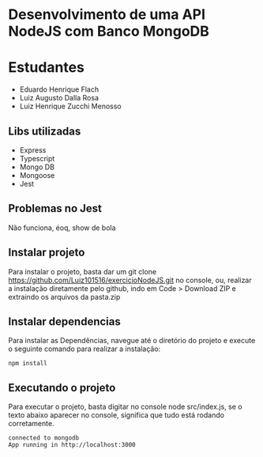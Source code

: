 # Desenvolvimento de uma API NodeJS com Banco MongoDB

# Estudantes 
  - Eduardo Henrique Flach
  - Luiz Augusto Dalla Rosa
  - Luiz Henrique Zucchi Menosso

## Libs utilizadas
- Express
- Typescript
- Mongo DB
- Mongoose
- Jest

## Problemas no Jest 

Não funciona, éoq, show de bola


## Instalar projeto

Para instalar o projeto, basta dar um git clone https://github.com/Luiz101516/exercicioNodeJS.git no console, ou, realizar a instalação diretamente pelo github, indo em Code > Download ZIP e extraindo os arquivos da pasta.zip

## Instalar dependencias

Para instalar as Dependências, navegue até o diretório do projeto e execute o seguinte comando para realizar a instalação:
```
npm install
``` 

## Executando o projeto 

Para executar o projeto, basta digitar no console node src/index.js, se o texto abaixo aparecer no console, significa que tudo está rodando corretamente.
```
connected to mongodb
App running in http://localhost:3000
``` 
